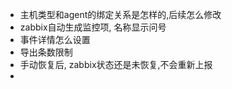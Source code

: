 
- 主机类型和agent的绑定关系是怎样的,后续怎么修改
- zabbix自动生成监控项, 名称显示问号
- 事件详情怎么设置
- 导出条数限制
- 手动恢复后, zabbix状态还是未恢复,不会重新上报
- 